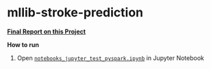 # mllib-stroke-prediction

[**Final Report on this Project**](Final_Report.pdf)

**How to run**
1. Open [`notebooks_jupyter_test_pyspark.ipynb`](notebooks_jupyter_test_pyspark.ipynb) in Jupyter Notebook
